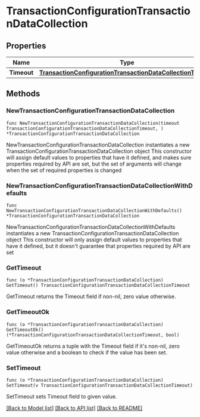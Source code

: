# TransactionConfigurationTransactionDataCollection

## Properties

Name | Type | Description | Notes
------------ | ------------- | ------------- | -------------
**Timeout** | [**TransactionConfigurationTransactionDataCollectionTimeout**](TransactionConfigurationTransactionDataCollectionTimeout.md) |  | 

## Methods

### NewTransactionConfigurationTransactionDataCollection

`func NewTransactionConfigurationTransactionDataCollection(timeout TransactionConfigurationTransactionDataCollectionTimeout, ) *TransactionConfigurationTransactionDataCollection`

NewTransactionConfigurationTransactionDataCollection instantiates a new TransactionConfigurationTransactionDataCollection object
This constructor will assign default values to properties that have it defined,
and makes sure properties required by API are set, but the set of arguments
will change when the set of required properties is changed

### NewTransactionConfigurationTransactionDataCollectionWithDefaults

`func NewTransactionConfigurationTransactionDataCollectionWithDefaults() *TransactionConfigurationTransactionDataCollection`

NewTransactionConfigurationTransactionDataCollectionWithDefaults instantiates a new TransactionConfigurationTransactionDataCollection object
This constructor will only assign default values to properties that have it defined,
but it doesn't guarantee that properties required by API are set

### GetTimeout

`func (o *TransactionConfigurationTransactionDataCollection) GetTimeout() TransactionConfigurationTransactionDataCollectionTimeout`

GetTimeout returns the Timeout field if non-nil, zero value otherwise.

### GetTimeoutOk

`func (o *TransactionConfigurationTransactionDataCollection) GetTimeoutOk() (*TransactionConfigurationTransactionDataCollectionTimeout, bool)`

GetTimeoutOk returns a tuple with the Timeout field if it's non-nil, zero value otherwise
and a boolean to check if the value has been set.

### SetTimeout

`func (o *TransactionConfigurationTransactionDataCollection) SetTimeout(v TransactionConfigurationTransactionDataCollectionTimeout)`

SetTimeout sets Timeout field to given value.



[[Back to Model list]](../README.md#documentation-for-models) [[Back to API list]](../README.md#documentation-for-api-endpoints) [[Back to README]](../README.md)


